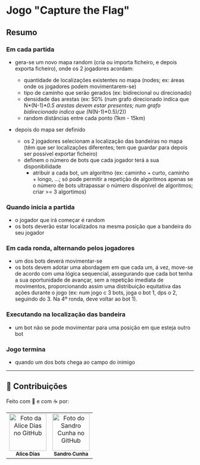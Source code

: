 # Jogo "Capture the Flag"
 
## Resumo
### Em cada partida
  - gera-se um novo mapa random (cria ou importa ficheiro, e depois exporta ficheiro), onde os 2 jogadores acordam:
    - quantidade de localizações existentes no mapa (nodes; ex: áreas onde os jogadores podem movimentarem-se)
    - tipo de caminho que serão gerados (ex: bidirecional ou direcionado)
    - densidade das arestas (ex: 50% (num grafo direcionado indica que N*(N-1)**0.5 arestas devem estar presentes; num grafo bidirecionado indica que (N*(N-1)*0.5)/2))
    - random distâncias entre cada ponto (1km - 15km)
      
 - depois do mapa ser definido
   - os 2 jogadores selecionam a localização das bandeiras no mapa (têm que ser localizações diferentes; tem que guardar para depois ser possivel exportar ficheiro)
   - definem o número de bots que cada jogador terá a sua disponibilidade
     - atribuir a cada bot, um algoritmo (ex: caminho + curto, caminho + longo, ...; só pode permitir a repetição de algoritmos apenas se o número de bots ultrapassar o número disponível de algoritmos; criar >= 3 algortimos)

### Quando inicia a partida
 - o jogador que irá começar é random
 - os bots deverão estar localizados na mesma posição que a bandeira do seu jogador

### Em cada ronda, alternando pelos jogadores
 - um dos bots deverá movimentar-se
 - os bots devem adotar uma abordagem em que cada um, á vez, move-se de acordo com uma lógica sequencial, assegurando que cada bot tenha a sua oportunidade de avançar, sem a repetição imediata de movimentos, proporcionando assim uma distribuição equitativa das ações durante o jogo (ex: num jogo c 3 bots, joga o bot 1, dps o 2, seguindo do 3. Na 4º ronda, deve voltar ao bot 1).

### Executando na localização das bandeira
 - um bot não se pode movimentar para uma posição em que esteja outro bot

### Jogo termina
 - quando um dos bots chega ao campo do inimigo

___
## 🤝 Contribuições

Feito com 💜 e com ☕ por:

<table>
  <tr>
    <td align="center">
      <a href="https://github.com/heyliceeee">
        <img src="https://github.com/heyliceeee.png" width="100px;" alt="Foto da Alice Dias no GitHub"/><br>
        <sub>
          <b>Alice Dias</b>
        </sub>
      </a>
    </td>

<td align="center">
      <a href="https://github.com/SandroCunha8200785">
        <img src="https://github.com/SandroCunha8200785.png" width="100px;" alt="Foto do Sandro Cunha no GitHub"/><br>
        <sub>
          <b>Sandro Cunha</b>
        </sub>
      </a>
    </td>
  </tr>
</table>
